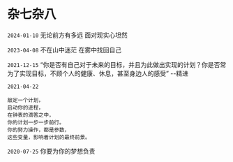 # 杂七杂八

`2024-01-10` 无论前方有多远 面对现实心坦然

`2023-04-08` 不在山中迷茫 在雾中找回自己

`2021-12-15` “你是否有自己对于未来的目标，并且为此做出实现的计划？你是否常为了实现目标，不顾个人的健康、休息，甚至身边人的感受” --精进

`2021-04-22` 

    敲定一个计划，
    启动你的进程，
    在钟表的滴答之中，
    你的计划一步一步前行。
    你的努力操作，都是参数，
    这些变量，影响着计划的最终前景。

`2020-07-25` 你要为你的梦想负责